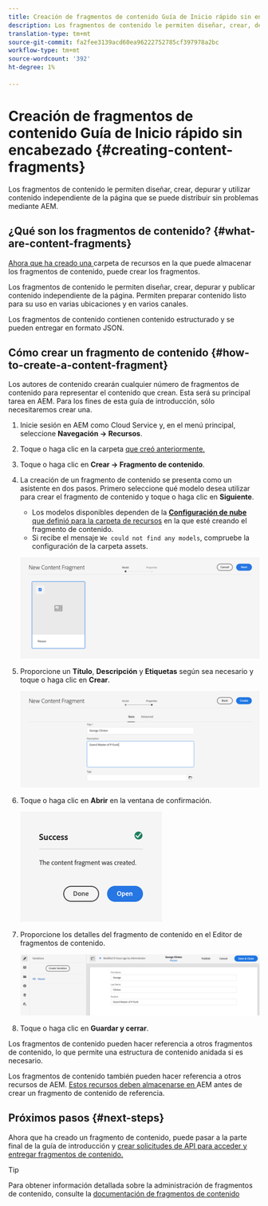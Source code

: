 ```yaml
---
title: Creación de fragmentos de contenido Guía de Inicio rápido sin encabezado
description: Los fragmentos de contenido le permiten diseñar, crear, depurar y utilizar contenido independiente de la página que se puede distribuir sin problemas mediante AEM.
translation-type: tm+mt
source-git-commit: fa2fee3139acd60ea96222752785cf397978a2bc
workflow-type: tm+mt
source-wordcount: '392'
ht-degree: 1%

---
```



# Creación de fragmentos de contenido Guía de Inicio rápido sin encabezado {#creating-content-fragments}

Los fragmentos de contenido le permiten diseñar, crear, depurar y utilizar contenido independiente de la página que se puede distribuir sin problemas mediante AEM.

## ¿Qué son los fragmentos de contenido? {#what-are-content-fragments}

[Ahora que ha creado una ](create-assets-folder.md) carpeta de recursos en la que puede almacenar los fragmentos de contenido, puede crear los fragmentos.

Los fragmentos de contenido le permiten diseñar, crear, depurar y publicar contenido independiente de la página. Permiten preparar contenido listo para su uso en varias ubicaciones y en varios canales.

Los fragmentos de contenido contienen contenido estructurado y se pueden entregar en formato JSON.

## Cómo crear un fragmento de contenido {#how-to-create-a-content-fragment}

Los autores de contenido crearán cualquier número de fragmentos de contenido para representar el contenido que crean. Esta será su principal tarea en AEM. Para los fines de esta guía de introducción, sólo necesitaremos crear una.

1. Inicie sesión en AEM como Cloud Service y, en el menú principal, seleccione **Navegación -> Recursos**.
1. Toque o haga clic en la carpeta [que creó anteriormente.](create-assets-folder.md)
1. Toque o haga clic en **Crear -> Fragmento de contenido**.
1. La creación de un fragmento de contenido se presenta como un asistente en dos pasos. Primero seleccione qué modelo desea utilizar para crear el fragmento de contenido y toque o haga clic en **Siguiente**.
   * Los modelos disponibles dependen de la [**Configuración de nube** que definió para la carpeta de recursos](create-assets-folder.md) en la que esté creando el fragmento de contenido.
   * Si recibe el mensaje `We could not find any models`, compruebe la configuración de la carpeta assets.

   ![Seleccionar modelo de fragmento de contenido](../assets/content-fragment-model-select.png)
1. Proporcione un **Título**, **Descripción** y **Etiquetas** según sea necesario y toque o haga clic en **Crear**.

   ![Crear fragmento de contenido](../assets/content-fragment-create.png)
1. Toque o haga clic en **Abrir** en la ventana de confirmación.

   ![Confirmación de creación del fragmento de contenido](../assets/content-fragment-confirmation.png)
1. Proporcione los detalles del fragmento de contenido en el Editor de fragmentos de contenido.

   ![Editor de fragmento de contenido](../assets/content-fragment-edit.png)
1. Toque o haga clic en **Guardar y cerrar**.

Los fragmentos de contenido pueden hacer referencia a otros fragmentos de contenido, lo que permite una estructura de contenido anidada si es necesario.

Los fragmentos de contenido también pueden hacer referencia a otros recursos de AEM. [Estos recursos deben almacenarse en ](/help/assets/manage-digital-assets.md) AEM antes de crear un fragmento de contenido de referencia.

## Próximos pasos {#next-steps}

Ahora que ha creado un fragmento de contenido, puede pasar a la parte final de la guía de introducción y [crear solicitudes de API para acceder y entregar fragmentos de contenido.](create-api-request.md)

>[!TIP]
>
>Para obtener información detallada sobre la administración de fragmentos de contenido, consulte la [documentación de fragmentos de contenido](/help/assets/content-fragments/content-fragments.md)
